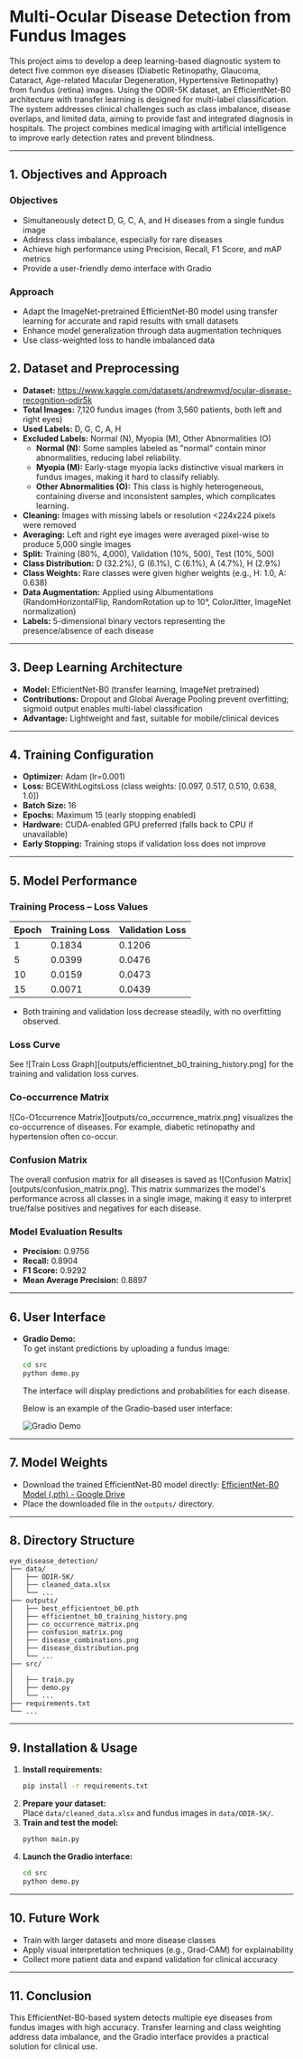 # Multi-Ocular Disease Detection from Fundus Images

This project aims to develop a deep learning-based diagnostic system to detect five common eye diseases (Diabetic Retinopathy, Glaucoma, Cataract, Age-related Macular Degeneration, Hypertensive Retinopathy) from fundus (retina) images. Using the ODIR-5K dataset, an EfficientNet-B0 architecture with transfer learning is designed for multi-label classification. The system addresses clinical challenges such as class imbalance, disease overlaps, and limited data, aiming to provide fast and integrated diagnosis in hospitals. The project combines medical imaging with artificial intelligence to improve early detection rates and prevent blindness.

---

## 1. Objectives and Approach

### **Objectives**
- Simultaneously detect D, G, C, A, and H diseases from a single fundus image
- Address class imbalance, especially for rare diseases
- Achieve high performance using Precision, Recall, F1 Score, and mAP metrics
- Provide a user-friendly demo interface with Gradio

### **Approach**
- Adapt the ImageNet-pretrained EfficientNet-B0 model using transfer learning for accurate and rapid results with small datasets
- Enhance model generalization through data augmentation techniques
- Use class-weighted loss to handle imbalanced data


## 2. Dataset and Preprocessing

- **Dataset:** https://www.kaggle.com/datasets/andrewmvd/ocular-disease-recognition-odir5k
- **Total Images:** 7,120 fundus images (from 3,560 patients, both left and right eyes)
- **Used Labels:** D, G, C, A, H
- **Excluded Labels:** Normal (N), Myopia (M), Other Abnormalities (O)
  - **Normal (N):** Some samples labeled as "normal" contain minor abnormalities, reducing label reliability.
  - **Myopia (M):** Early-stage myopia lacks distinctive visual markers in fundus images, making it hard to classify reliably.
  - **Other Abnormalities (O):** This class is highly heterogeneous, containing diverse and inconsistent samples, which complicates learning.
- **Cleaning:** Images with missing labels or resolution <224x224 pixels were removed
- **Averaging:** Left and right eye images were averaged pixel-wise to produce 5,000 single images
- **Split:** Training (80%, 4,000), Validation (10%, 500), Test (10%, 500)
- **Class Distribution:** D (32.2%), G (6.1%), C (6.1%), A (4.7%), H (2.9%)
- **Class Weights:** Rare classes were given higher weights (e.g., H: 1.0, A: 0.638)
- **Data Augmentation:** Applied using Albumentations (RandomHorizontalFlip, RandomRotation up to 10°, ColorJitter, ImageNet normalization)
- **Labels:** 5-dimensional binary vectors representing the presence/absence of each disease

---

## 3. Deep Learning Architecture

- **Model:** EfficientNet-B0 (transfer learning, ImageNet pretrained)
- **Contributions:** Dropout and Global Average Pooling prevent overfitting; sigmoid output enables multi-label classification
- **Advantage:** Lightweight and fast, suitable for mobile/clinical devices

---

## 4. Training Configuration

- **Optimizer:** Adam (lr=0.001)
- **Loss:** BCEWithLogitsLoss (class weights: [0.097, 0.517, 0.510, 0.638, 1.0])
- **Batch Size:** 16
- **Epochs:** Maximum 15 (early stopping enabled)
- **Hardware:** CUDA-enabled GPU preferred (falls back to CPU if unavailable)
- **Early Stopping:** Training stops if validation loss does not improve

---

## 5. Model Performance

### **Training Process – Loss Values**

| Epoch | Training Loss | Validation Loss |
|-------|--------------|----------------|
| 1     | 0.1834       | 0.1206         |
| 5     | 0.0399       | 0.0476         |
| 10    | 0.0159       | 0.0473         |
| 15    | 0.0071       | 0.0439         |

- Both training and validation loss decrease steadily, with no overfitting observed.

### **Loss Curve**
See ![Train Loss Graph][outputs/efficientnet_b0_training_history.png] for the training and validation loss curves.

### **Co-occurrence Matrix**
![Co-O1ccurrence Matrix][outputs/co_occurrence_matrix.png] visualizes the co-occurrence of diseases. For example, diabetic retinopathy and hypertension often co-occur.

### **Confusion Matrix**
The overall confusion matrix for all diseases is saved as ![Confusion Matrix][outputs/confusion_matrix.png]. This matrix summarizes the model's performance across all classes in a single image, making it easy to interpret true/false positives and negatives for each disease.

### **Model Evaluation Results**

- **Precision:** 0.9756
- **Recall:** 0.8904
- **F1 Score:** 0.9292
- **Mean Average Precision:** 0.8897

---

## 6. User Interface

- **Gradio Demo:**  
  To get instant predictions by uploading a fundus image:
  ```bash
  cd src
  python demo.py
  ```
  The interface will display predictions and probabilities for each disease.

  Below is an example of the Gradio-based user interface:

  ![Gradio Demo](outputs/gradio_demo.png)

---

## 7. Model Weights

- Download the trained EfficientNet-B0 model directly:
  [EfficientNet-B0 Model (.pth) - Google Drive](https://drive.google.com/file/d/1fFyGo-wq4LsmqD-Pz32gfFICql9Jrnfm/view?usp=drive_link)
- Place the downloaded file in the `outputs/` directory.

---

## 8. Directory Structure

```
eye_disease_detection/
├── data/
│   ├── ODIR-5K/
│   ├── cleaned_data.xlsx
│   └── ...
├── outputs/
│   ├── best_efficientnet_b0.pth
│   ├── efficientnet_b0_training_history.png
│   ├── co_occurrence_matrix.png
│   ├── confusion_matrix.png
│   ├── disease_combinations.png
│   ├── disease_distribution.png
│   └── ...
├── src/
│
│   ├── train.py
│   ├── demo.py
│   └── ...
├── requirements.txt
└── ...
```

---

## 9. Installation & Usage

1. **Install requirements:**
   ```bash
   pip install -r requirements.txt
   ```
2. **Prepare your dataset:**  
   Place `data/cleaned_data.xlsx` and fundus images in `data/ODIR-5K/`.
3. **Train and test the model:**
   ```bash
   python main.py
   ```
4. **Launch the Gradio interface:**
   ```bash
   cd src
   python demo.py
   ```

---

## 10. Future Work

- Train with larger datasets and more disease classes
- Apply visual interpretation techniques (e.g., Grad-CAM) for explainability
- Collect more patient data and expand validation for clinical accuracy

---

## 11. Conclusion

This EfficientNet-B0-based system detects multiple eye diseases from fundus images with high accuracy. Transfer learning and class weighting address data imbalance, and the Gradio interface provides a practical solution for clinical use.



